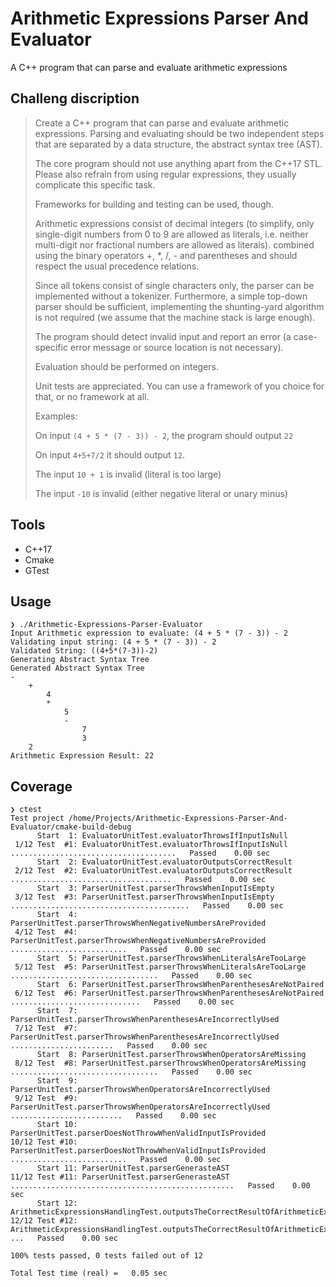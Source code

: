 # Arithmetic Expressions Parser And Evaluator
A C++ program that can parse and evaluate arithmetic expressions


## Challeng discription

>Create a C++ program that can parse and evaluate arithmetic expressions.
>Parsing and evaluating should be two independent steps that are separated
>by a data structure, the abstract syntax tree (AST).
>
>The core program should not use anything apart from the C++17 STL.
>Please also refrain from using regular expressions, they usually
>complicate this specific task.
>
>Frameworks for building and testing can be used, though.
>
>Arithmetic expressions consist of decimal integers (to simplify,
>only single-digit numbers from 0 to 9 are allowed as literals, i.e. neither
>multi-digit nor fractional numbers are allowed as literals).
>combined using the binary operators +, *, /, - and parentheses
>and should respect the usual precedence relations.
>
>Since all tokens consist of single characters only, the parser
>can be implemented without a tokenizer. Furthermore, a simple
>top-down parser should be sufficient, implementing the shunting-yard
>algorithm is not required (we assume that the machine stack is
>large enough).
>
>The program should detect invalid input and report an error
>(a case-specific error message or source location is not necessary).
>
>Evaluation should be performed on integers.
>
>Unit tests are appreciated. You can use a framework of you choice for that,
>or no framework at all.
>
>Examples:
>
>On input `(4 + 5 * (7 - 3)) - 2`, the program should output `22`
>
>On input `4+5+7/2` it should output `12`.
>
>The input `10 + 1` is invalid (literal is too large)
>
>The input `-10` is invalid (either negative literal or unary minus)


## Tools
* C++17
* Cmake
* GTest

## Usage
```
❯ ./Arithmetic-Expressions-Parser-Evaluator
Input Arithmetic expression to evaluate: (4 + 5 * (7 - 3)) - 2
Validating input string: (4 + 5 * (7 - 3)) - 2
Validated String: ((4+5*(7-3))-2)
Generating Abstract Syntax Tree
Generated Abstract Syntax Tree
-
    +
        4
        *
            5
            -
                7
                3
    2
Arithmetic Expression Result: 22

```

## Coverage
```
❯ ctest
Test project /home/Projects/Arithmetic-Expressions-Parser-And-Evaluator/cmake-build-debug
      Start  1: EvaluatorUnitTest.evaluatorThrowsIfInputIsNull
 1/12 Test  #1: EvaluatorUnitTest.evaluatorThrowsIfInputIsNull .....................................   Passed    0.00 sec
      Start  2: EvaluatorUnitTest.evaluatorOutputsCorrectResult
 2/12 Test  #2: EvaluatorUnitTest.evaluatorOutputsCorrectResult ....................................   Passed    0.00 sec
      Start  3: ParserUnitTest.parserThrowsWhenInputIsEmpty
 3/12 Test  #3: ParserUnitTest.parserThrowsWhenInputIsEmpty ........................................   Passed    0.00 sec
      Start  4: ParserUnitTest.parserThrowsWhenNegativeNumbersAreProvided
 4/12 Test  #4: ParserUnitTest.parserThrowsWhenNegativeNumbersAreProvided ..........................   Passed    0.00 sec
      Start  5: ParserUnitTest.parserThrowsWhenLiteralsAreTooLarge
 5/12 Test  #5: ParserUnitTest.parserThrowsWhenLiteralsAreTooLarge .................................   Passed    0.00 sec
      Start  6: ParserUnitTest.parserThrowsWhenParenthesesAreNotPaired
 6/12 Test  #6: ParserUnitTest.parserThrowsWhenParenthesesAreNotPaired .............................   Passed    0.00 sec
      Start  7: ParserUnitTest.parserThrowsWhenParenthesesAreIncorrectlyUsed
 7/12 Test  #7: ParserUnitTest.parserThrowsWhenParenthesesAreIncorrectlyUsed .......................   Passed    0.00 sec
      Start  8: ParserUnitTest.parserThrowsWhenOperatorsAreMissing
 8/12 Test  #8: ParserUnitTest.parserThrowsWhenOperatorsAreMissing .................................   Passed    0.00 sec
      Start  9: ParserUnitTest.parserThrowsWhenOperatorsAreIncorrectlyUsed
 9/12 Test  #9: ParserUnitTest.parserThrowsWhenOperatorsAreIncorrectlyUsed .........................   Passed    0.00 sec
      Start 10: ParserUnitTest.parserDoesNotThrowWhenValidInputIsProvided
10/12 Test #10: ParserUnitTest.parserDoesNotThrowWhenValidInputIsProvided ..........................   Passed    0.00 sec
      Start 11: ParserUnitTest.parserGenerasteAST
11/12 Test #11: ParserUnitTest.parserGenerasteAST ..................................................   Passed    0.00 sec
      Start 12: ArithmeticExpressionsHandlingTest.outputsTheCorrectResultOfArithmeticExpressions
12/12 Test #12: ArithmeticExpressionsHandlingTest.outputsTheCorrectResultOfArithmeticExpressions ...   Passed    0.00 sec

100% tests passed, 0 tests failed out of 12

Total Test time (real) =   0.05 sec
```
